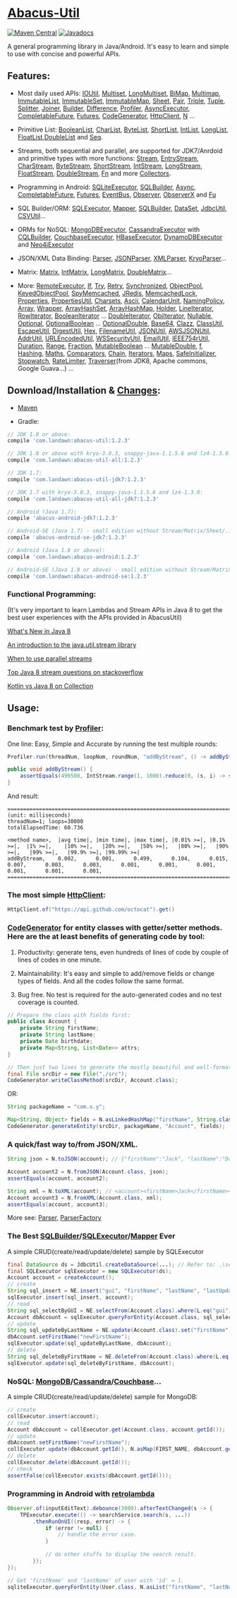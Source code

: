 # [Abacus-Util](http://www.landawn.com)

[![Maven Central](https://img.shields.io/maven-central/v/com.landawn/abacus-util.svg)](https://maven-badges.herokuapp.com/maven-central/com.landawn/abacus-util/)
[![Javadocs](https://www.javadoc.io/badge/com.landawn/abacus-util.svg)](https://www.javadoc.io/doc/com.landawn/abacus-util)

A general programming library in Java/Android. It's easy to learn and simple to use with concise and powerful APIs.

## Features:

* Most daily used APIs: [IOUtil][], [Multiset][], [LongMultiset][], [BiMap][], [Multimap][], [ImmutableList][], [ImmutableSet][], [ImmutableMap][], [Sheet][], [Pair][], [Triple][], [Tuple][], [Splitter][], [Joiner][], [Builder][], [Difference][], [Profiler][], [AsyncExecutor][], [CompletableFuture][], [Futures][], [CodeGenerator][], [HttpClient][], [N][] ...

* Primitive List: [BooleanList][], [CharList][], [ByteList][], [ShortList][], [IntList][], [LongList][], [FloatList][],[DoubleList][] and [Seq][].

* Streams, both sequential and parallel, are supported for JDK7/Anrdoid and primitive types with more functions: [Stream][], [EntryStream][], [CharStream][], [ByteStream][], [ShortStream][], [IntStream][], [LongStream][], [FloatStream][], [DoubleStream][], [Fn][] and more [Collectors][].

* Programming in Android: [SQLiteExecutor][], [SQLBuilder][], [Async][], [CompletableFuture][CompletableFuture_Android], [Futures][Futures_Android], [EventBus][], [Observer][], [ObserverX][] and [Fu][]

* SQL Builder/ORM: [SQLExecutor][], [Mapper](https://static.javadoc.io/com.landawn/abacus-util/1.2.3/com/landawn/abacus/util/SQLExecutor.Mapper.html), [SQLBuilder][], [DataSet][], [JdbcUtil][], [CSVUtil][]...

* ORMs for NoSQL: [MongoDBExecutor][], [CassandraExecutor][] with [CQLBuilder][], [CouchbaseExecutor][], [HBaseExecutor][], [DynamoDBExecutor][] and [Neo4jExecutor][]

* JSON/XML Data Binding: [Parser][], [JSONParser][], [XMLParser][], [KryoParser][]...

* Matrix: [Matrix][], [IntMatrix][], [LongMatrix][], [DoubleMatrix][]...

* More: [RemoteExecutor](https://static.javadoc.io/com.landawn/abacus-util/1.2.3/com/landawn/abacus/util/RemoteExecutor.html),
[If](https://static.javadoc.io/com.landawn/abacus-util/1.2.3/com/landawn/abacus/util/If.html),
[Try](https://static.javadoc.io/com.landawn/abacus-util/1.2.3/com/landawn/abacus/util/Try.html),
[Retry](https://static.javadoc.io/com.landawn/abacus-util/1.2.3/com/landawn/abacus/util/Retry.html),
[Synchronized](https://static.javadoc.io/com.landawn/abacus-util/1.2.3/com/landawn/abacus/util/Synchronized.html),
[ObjectPool](https://static.javadoc.io/com.landawn/abacus-util/1.2.3/com/landawn/abacus/pool/ObjectPool.html),
[KeyedObjectPool](https://static.javadoc.io/com.landawn/abacus-util/1.2.3/com/landawn/abacus/pool/KeyedObjectPool.html),
[SpyMemcached](https://static.javadoc.io/com.landawn/abacus-util/1.2.3/com/landawn/abacus/cache/SpyMemcached.html),
[JRedis](https://static.javadoc.io/com.landawn/abacus-util/1.2.3/com/landawn/abacus/cache/JRedis.html),
[MemcachedLock](https://static.javadoc.io/com.landawn/abacus-util/1.2.3/com/landawn/abacus/util/MemcachedLock.html),
[Properties](https://static.javadoc.io/com.landawn/abacus-util/1.2.3/com/landawn/abacus/util/Properties.html),
[PropertiesUtil](https://static.javadoc.io/com.landawn/abacus-util/1.2.3/com/landawn/abacus/util/PropertiesUtil.html),
[Charsets](https://static.javadoc.io/com.landawn/abacus-util/1.2.3/com/landawn/abacus/util/Charsets.html),
[Ascii](https://static.javadoc.io/com.landawn/abacus-util/1.2.3/com/landawn/abacus/util/Ascii.html),
[CalendarUnit](https://static.javadoc.io/com.landawn/abacus-util/1.2.3/com/landawn/abacus/util/CalendarUnit.html),
[NamingPolicy](https://static.javadoc.io/com.landawn/abacus-util/1.2.3/com/landawn/abacus/util/NamingPolicy.html),
[Array](https://static.javadoc.io/com.landawn/abacus-util/1.2.3/com/landawn/abacus/util/Array.html),
[Wrapper](https://static.javadoc.io/com.landawn/abacus-util/1.2.3/com/landawn/abacus/util/Wrapper.html),
[ArrayHashSet](https://static.javadoc.io/com.landawn/abacus-util/1.2.3/com/landawn/abacus/util/ArrayHashSet.html),
[ArrayHashMap](https://static.javadoc.io/com.landawn/abacus-util/1.2.3/com/landawn/abacus/util/ArrayHashMap.html),
[Holder](https://static.javadoc.io/com.landawn/abacus-util/1.2.3/com/landawn/abacus/util/Holder.html),
[LineIterator](https://static.javadoc.io/com.landawn/abacus-util/1.2.3/com/landawn/abacus/util/LineIterator.html),
[RowIterator](https://static.javadoc.io/com.landawn/abacus-util/1.2.3/com/landawn/abacus/util/RowIterator.html),
[BooleanIterator](https://static.javadoc.io/com.landawn/abacus-util/1.2.3/com/landawn/abacus/util/BooleanIterator.html)
...
[DoubleIterator](https://static.javadoc.io/com.landawn/abacus-util/1.2.3/com/landawn/abacus/util/DoubleIterator.html),
[ObjIterator](https://static.javadoc.io/com.landawn/abacus-util/1.2.3/com/landawn/abacus/util/ObjIterator.html),
[Nullable](https://static.javadoc.io/com.landawn/abacus-util/1.2.3/com/landawn/abacus/util/Nullable.html),
[Optional](https://static.javadoc.io/com.landawn/abacus-util/1.2.3/com/landawn/abacus/util/Optional.html),
[OptionalBoolean](https://static.javadoc.io/com.landawn/abacus-util/1.2.3/com/landawn/abacus/util/OptionalBoolean.html)
...
[OptionalDouble](https://static.javadoc.io/com.landawn/abacus-util/1.2.3/com/landawn/abacus/util/OptionalDouble.html),
[Base64](https://static.javadoc.io/com.landawn/abacus-util/1.2.3/com/landawn/abacus/util/Base64.html),
[Clazz](https://static.javadoc.io/com.landawn/abacus-util/1.2.3/com/landawn/abacus/util/Clazz.html),
[ClassUtil](https://static.javadoc.io/com.landawn/abacus-util/1.2.3/com/landawn/abacus/util/ClassUtil.html),
[EscapeUtil](https://static.javadoc.io/com.landawn/abacus-util/1.2.3/com/landawn/abacus/util/EscapeUtil.html),
[DigestUtil](https://static.javadoc.io/com.landawn/abacus-util/1.2.3/com/landawn/abacus/util/DigestUtil.html),
[Hex](https://static.javadoc.io/com.landawn/abacus-util/1.2.3/com/landawn/abacus/util/Hex.html),
[FilenameUtil](https://static.javadoc.io/com.landawn/abacus-util/1.2.3/com/landawn/abacus/util/FilenameUtil.html),
[JSONUtil](https://static.javadoc.io/com.landawn/abacus-util/1.2.3/com/landawn/abacus/util/JSONUtil.html),
[AWSJSONUtil](https://static.javadoc.io/com.landawn/abacus-util/1.2.3/com/landawn/abacus/util/AWSJSONUtil.html),
[AddrUtil](https://static.javadoc.io/com.landawn/abacus-util/1.2.3/com/landawn/abacus/util/AddrUtil.html),
[URLEncodedUtil](https://static.javadoc.io/com.landawn/abacus-util/1.2.3/com/landawn/abacus/util/URLEncodedUtil.html),
[WSSecurityUtil](https://static.javadoc.io/com.landawn/abacus-util/1.2.3/com/landawn/abacus/util/WSSecurityUtil.html),
[EmailUtil](https://static.javadoc.io/com.landawn/abacus-util/1.2.3/com/landawn/abacus/util/EmailUtil.html),
[IEEE754rUtil](https://static.javadoc.io/com.landawn/abacus-util/1.2.3/com/landawn/abacus/util/IEEE754rUtil.html),
[Duration](https://static.javadoc.io/com.landawn/abacus-util/1.2.3/com/landawn/abacus/util/Duration.html),
[Range](https://static.javadoc.io/com.landawn/abacus-util/1.2.3/com/landawn/abacus/util/Range.html),
[Fraction](https://static.javadoc.io/com.landawn/abacus-util/1.2.3/com/landawn/abacus/util/Fraction.html),
[MutableBoolean](https://static.javadoc.io/com.landawn/abacus-util/1.2.3/com/landawn/abacus/util/MutableBoolean.html)
...
[MutableDouble](https://static.javadoc.io/com.landawn/abacus-util/1.2.3/com/landawn/abacus/util/MutableDouble.html),
[f](https://static.javadoc.io/com.landawn/abacus-util/1.2.3/com/landawn/abacus/util/f.html),
[Hashing](https://static.javadoc.io/com.landawn/abacus-util/1.2.3/com/landawn/abacus/hash/Hashing.html),
[Maths](https://static.javadoc.io/com.landawn/abacus-util/1.2.3/com/landawn/abacus/util/Maths.html),
[Comparators](https://static.javadoc.io/com.landawn/abacus-util/1.2.3/com/landawn/abacus/util/Comparators.html),
[Chain](https://static.javadoc.io/com.landawn/abacus-util/1.2.3/com/landawn/abacus/util/Chain.html),
[Iterators](https://static.javadoc.io/com.landawn/abacus-util/1.2.3/com/landawn/abacus/util/Iterators.html),
[Maps](https://static.javadoc.io/com.landawn/abacus-util/1.2.3/com/landawn/abacus/util/Maps.html),
[SafeInitializer](https://static.javadoc.io/com.landawn/abacus-util/1.2.3/com/landawn/abacus/util/SafeInitializer.html),
[Stopwatch](https://static.javadoc.io/com.landawn/abacus-util/1.2.3/com/landawn/abacus/util/Stopwatch.html),
[RateLimiter](https://static.javadoc.io/com.landawn/abacus-util/1.2.3/com/landawn/abacus/util/RateLimiter.html),
[Traverser](https://static.javadoc.io/com.landawn/abacus-util/1.2.3/com/landawn/abacus/util/Traverser.html)(from JDK8, Apache commons, Google Guava...) ...


## Download/Installation & [Changes](https://github.com/landawn/AbacusUtil/blob/master/CHANGES.md):

* [Maven](http://search.maven.org/#search%7Cga%7C1%7Cg%3A%22com.landawn%22)

* Gradle:
```gradle
// JDK 1.8 or above:
compile 'com.landawn:abacus-util:1.2.3'

// JDK 1.8 or above with kryo-3.0.3, snappy-java-1.1.5.6 and lz4-1.3.0:
compile 'com.landawn:abacus-util-all:1.2.3'

// JDK 1.7:
compile 'com.landawn:abacus-util-jdk7:1.2.3'

// JDK 1.7 with kryo-3.0.3, snappy-java-1.1.5.6 and lz4-1.3.0:
compile 'com.landawn:abacus-util-all-jdk7:1.2.3'

// Android (Java 1.7):
compile 'abacus-android-jdk7:1.2.3'

// Android-SE (Java 1.7) - small edition without Stream/Matrix/Sheet/...:
compile 'abacus-android-se-jdk7:1.2.3'

// Android (Java 1.8 or above):
compile 'com.landawn:abacus-android:1.2.3'

// Android-SE (Java 1.8 or above) - small edition without Stream/Matrix/Sheet/...:
compile 'com.landawn:abacus-android-se:1.2.3'
```
### Functional Programming:
(It's very important to learn Lambdas and Stream APIs in Java 8 to get the best user experiences with the APIs provided in AbacusUtil)

[What's New in Java 8](https://leanpub.com/whatsnewinjava8/read)

[An introduction to the java.util.stream library](https://www.ibm.com/developerworks/library/j-java-streams-1-brian-goetz/index.html)

[When to use parallel streams](http://gee.cs.oswego.edu/dl/html/StreamParallelGuidance.html)

[Top Java 8 stream questions on stackoverflow](./Top_java_8_stream_questions_so.md)

[Kotlin vs Java 8 on Collection](./Java_Kotlin.md)


## Usage:

### Benchmark test by [Profiler][]:

One line: Easy, Simple and Accurate by running the test multiple rounds:
```java
Profiler.run(threadNum, loopNum, roundNum, "addByStream", () -> addByStream()).printResult();

public void addByStream() {
    assertEquals(499500, IntStream.range(1, 1000).reduce(0, (s, i) -> s += i));
}

```
And result:
```
========================================================================================================================
(unit: milliseconds)
threadNum=1; loops=30000
totalElapsedTime: 60.736

<method name>,  |avg time|, |min time|, |max time|, |0.01% >=|, |0.1% >=|,  |1% >=|,    |10% >=|,   |20% >=|,   |50% >=|,   |80% >=|,   |90% >=|,   |99% >=|,   |99.9% >=|, |99.99% >=|
addByStream,    0.002,      0.001,      0.499,      0.104,      0.015,      0.007,      0.003,      0.003,      0.001,      0.001,      0.001,      0.001,      0.001,      0.001,      
========================================================================================================================
```
### The most simple [HttpClient][]:

```java
HttpClient.of("https://api.github.com/octocat").get()
```

### [CodeGenerator](https://static.javadoc.io/com.landawn/abacus-util/1.2.3/com/landawn/abacus/util/CodeGenerator.html) for entity classes with getter/setter methods. Here are the at least benefits of generating code by tool:

1. Productivity: generate tens, even hundreds of lines of code by couple of lines of codes in one minute.

2. Maintainability: It's easy and simple to add/remove fields or change types of fields. And all the codes follow the same format.

3. Bug free. No test is required for the auto-generated codes and no test coverage is counted. 

```java
// Prepare the class with fields first:
public class Account {
    private String firstName;
    private String lastName;
    private Date birthdate;
    private Map<String, List<Date>> attrs;
}

// Then just two lines to generate the mostly beautiful and well-formatted entity class:
final File srcDir = new File("./src");
CodeGenerator.writeClassMethod(srcDir, Account.class);
```
OR:

```java
String packageName = "com.x.y";

Map<String, Object> fields = N.asLinkedHashMap("firstName", String.class, "lastName", String.class, "birthdate", Date.class, "attrs", "Map<String, List<java.sql.Date>>");
CodeGenerator.generateEntity(srcDir, packageName, "Account", fields);
```

### A quick/fast way to/from JSON/XML.
```java
String json = N.toJSON(account); // {"firstName":"Jack", "lastName":"Do", "birthDate":1495815803177}

Account account2 = N.fromJSON(Account.class, json);
assertEquals(account, account2);

String xml = N.toXML(account); // <account><firstName>Jack</firstName><lastName>Do</lastName><birthDate>1495815803177</birthDate></account>
Account account3 = N.fromXML(Account.class, xml);
assertEquals(account, account3);
```

More see: [Parser](https://static.javadoc.io/com.landawn/abacus-util/1.2.3/com/landawn/abacus/parser/Parser.html), [ParserFactory](https://static.javadoc.io/com.landawn/abacus-util/1.2.3/com/landawn/abacus/parser/ParserFactory.html)

### The Best [SQLBuilder][]/[SQLExecutor][]/[Mapper] Ever
A simple CRUD(create/read/update/delete) sample by SQLExecutor

```java
final DataSource ds = JdbcUtil.createDataSource(...); // Refer to: .\schema\DataSource.xsd
final SQLExecutor sqlExecutor = new SQLExecutor(ds);
Account account = createAccount();
// create
String sql_insert = NE.insert("gui", "firstName", "lastName", "lastUpdateTime").into(Account.class).sql();
sqlExecutor.insert(sql_insert, account);
// read
String sql_selectByGUI = NE.selectFrom(Account.class).where(L.eq("gui")).sql();
Account dbAccount = sqlExecutor.queryForEntity(Account.class, sql_selectByGUI, account);
// update
String sql_updateByLastName = NE.update(Account.class).set("firstName").where(L.eq("lastName")).sql();
dbAccount.setFirstName("newFirstName");
sqlExecutor.update(sql_updateByLastName, dbAccount);
// delete
String sql_deleteByFirstName = NE.deleteFrom(Account.class).where(L.eq("firstName)).sql();
sqlExecutor.update(sql_deleteByFirstName, dbAccount);
```

### NoSQL: [MongoDB][MongoDBExecutor]/[Cassandra][CassandraExecutor]/[Couchbase][CouchbaseExecutor]...
A simple CRUD(create/read/update/delete) sample for MongoDB:
```java
// create
collExecutor.insert(account);
// read
Account dbAccount = collExecutor.get(Account.class, account.getId());
// update
dbAccount.setFirstName("newFirstName");
collExecutor.update(dbAccount.getId(), N.asMap(FIRST_NAME, dbAccount.getFirstName()));
// delete
collExecutor.delete(dbAccount.getId());
// check
assertFalse(collExecutor.exists(dbAccount.getId()));
```

### Programming in Android with [retrolambda](https://github.com/orfjackal/retrolambda)

```java
Observer.of(inputEditText).debounce(3000).afterTextChanged(s -> {
    TPExecutor.execute(() -> searchService.search(s, ...))
        .thenRunOnUI((resp, error) -> {
            if (error != null) {
                // handle the error case.
            }
            
            // do other stuffs to display the search result.            
        });
});

// Get 'firstName' and 'lastName' of user with 'id' = 1.             
sqliteExecutor.queryForEntity(User.class, N.asList("firstName", "lastName"), eq("id", 1));
```

[IOUtil]: https://static.javadoc.io/com.landawn/abacus-util/1.2.3/com/landawn/abacus/util/IOUtil.html
[Multiset]: https://static.javadoc.io/com.landawn/abacus-util/1.2.3/com/landawn/abacus/util/Multiset.html
[LongMultiset]: https://static.javadoc.io/com.landawn/abacus-util/1.2.3/com/landawn/abacus/util/LongMultiset.html
[BiMap]: https://static.javadoc.io/com.landawn/abacus-util/1.2.3/com/landawn/abacus/util/BiMap.html
[Multimap]: https://static.javadoc.io/com.landawn/abacus-util/1.2.3/com/landawn/abacus/util/Multimap.html
[ImmutableList]: https://static.javadoc.io/com.landawn/abacus-util/1.2.3/com/landawn/abacus/util/ImmutableList.html
[ImmutableSet]: https://static.javadoc.io/com.landawn/abacus-util/1.2.3/com/landawn/abacus/util/ImmutableSet.html
[ImmutableMap]: https://static.javadoc.io/com.landawn/abacus-util/1.2.3/com/landawn/abacus/util/ImmutableMap.html
[Sheet]: https://static.javadoc.io/com.landawn/abacus-util/1.2.3/com/landawn/abacus/util/Sheet.html
[Pair]: https://static.javadoc.io/com.landawn/abacus-util/1.2.3/com/landawn/abacus/util/Pair.html
[Triple]: https://static.javadoc.io/com.landawn/abacus-util/1.2.3/com/landawn/abacus/util/Triple.html
[Tuple]: https://static.javadoc.io/com.landawn/abacus-util/1.2.3/com/landawn/abacus/util/Tuple.html
[Splitter]: https://static.javadoc.io/com.landawn/abacus-util/1.2.3/com/landawn/abacus/util/Splitter.html
[Joiner]: https://static.javadoc.io/com.landawn/abacus-util/1.2.3/com/landawn/abacus/util/Joiner.html
[Builder]: https://static.javadoc.io/com.landawn/abacus-util/1.2.3/com/landawn/abacus/util/Builder.html
[Difference]: https://static.javadoc.io/com.landawn/abacus-util/1.2.3/com/landawn/abacus/util/Difference.html
[Profiler]: https://static.javadoc.io/com.landawn/abacus-util/1.2.3/com/landawn/abacus/util/Profiler.html
[AsyncExecutor]: https://static.javadoc.io/com.landawn/abacus-util/1.2.3/com/landawn/abacus/util/AsyncExecutor.html
[CompletableFuture]: https://static.javadoc.io/com.landawn/abacus-util/1.2.3/com/landawn/abacus/util/CompletableFuture.html
[Futures]: https://static.javadoc.io/com.landawn/abacus-util/1.2.3/com/landawn/abacus/util/Futures.html
[CodeGenerator]: https://static.javadoc.io/com.landawn/abacus-util/1.2.3/com/landawn/abacus/util/CodeGenerator.html
[HttpClient]: https://static.javadoc.io/com.landawn/abacus-util/1.2.3/com/landawn/abacus/http/HttpClient.html
[N]:https://static.javadoc.io/com.landawn/abacus-util/1.2.3/com/landawn/abacus/util/N.html

[BooleanList]: https://static.javadoc.io/com.landawn/abacus-util/1.2.3/com/landawn/abacus/util/BooleanList.html
[CharList]: https://static.javadoc.io/com.landawn/abacus-util/1.2.3/com/landawn/abacus/util/CharList.html
[ByteList]: https://static.javadoc.io/com.landawn/abacus-util/1.2.3/com/landawn/abacus/util/ByteList.html
[ShortList]: https://static.javadoc.io/com.landawn/abacus-util/1.2.3/com/landawn/abacus/util/ShortList.html
[IntList]: https://static.javadoc.io/com.landawn/abacus-util/1.2.3/com/landawn/abacus/util/IntList.html
[LongList]: https://static.javadoc.io/com.landawn/abacus-util/1.2.3/com/landawn/abacus/util/LongList.html
[FloatList]: https://static.javadoc.io/com.landawn/abacus-util/1.2.3/com/landawn/abacus/util/FloatList.html
[DoubleList]: https://static.javadoc.io/com.landawn/abacus-util/1.2.3/com/landawn/abacus/util/DoubleList.html
[Seq]: https://static.javadoc.io/com.landawn/abacus-util/1.2.3/com/landawn/abacus/util/Seq.html

[Stream]: https://static.javadoc.io/com.landawn/abacus-util/1.2.3/com/landawn/abacus/util/stream/Stream.html
[EntryStream]: https://static.javadoc.io/com.landawn/abacus-util/1.2.3/com/landawn/abacus/util/stream/EntryStream.html
[CharStream]: https://static.javadoc.io/com.landawn/abacus-util/1.2.3/com/landawn/abacus/util/stream/CharStream.html
[ByteStream]: https://static.javadoc.io/com.landawn/abacus-util/1.2.3/com/landawn/abacus/util/stream/ByteStream.html
[ShortStream]: https://static.javadoc.io/com.landawn/abacus-util/1.2.3/com/landawn/abacus/util/stream/ShortStream.html
[IntStream]: https://static.javadoc.io/com.landawn/abacus-util/1.2.3/com/landawn/abacus/util/stream/IntStream.html
[LongStream]: https://static.javadoc.io/com.landawn/abacus-util/1.2.3/com/landawn/abacus/util/stream/LongStream.html
[FloatStream]: https://static.javadoc.io/com.landawn/abacus-util/1.2.3/com/landawn/abacus/util/stream/FloatStream.html
[DoubleStream]: https://static.javadoc.io/com.landawn/abacus-util/1.2.3/com/landawn/abacus/util/stream/DoubleStream.html
[Fn]: https://static.javadoc.io/com.landawn/abacus-util/1.2.3/com/landawn/abacus/util/Fn.html
[Collectors]: https://static.javadoc.io/com.landawn/abacus-util/1.2.3/com/landawn/abacus/util/stream/Collectors.html

[SQLiteExecutor]: https://static.javadoc.io/com.landawn/abacus-util/1.2.3/com/landawn/abacus/android/util/SQLiteExecutor.html
[SQLBuilder]: https://static.javadoc.io/com.landawn/abacus-util/1.2.3/com/landawn/abacus/util/SQLBuilder.html
[Async]: https://static.javadoc.io/com.landawn/abacus-util/1.2.3/com/landawn/abacus/android/util/Async.html
[CompletableFuture_Android]: https://static.javadoc.io/com.landawn/abacus-util/1.2.3/com/landawn/abacus/android/util/CompletableFuture.html
[Futures_Android]: https://static.javadoc.io/com.landawn/abacus-util/1.2.3/com/landawn/abacus/android/util/Futures.html
[EventBus]: https://static.javadoc.io/com.landawn/abacus-util/1.2.3/com/landawn/abacus/eventBus/EventBus.html
[Observer]: https://static.javadoc.io/com.landawn/abacus-util/1.2.3/com/landawn/abacus/android/util/Observer.html
[ObserverX]: https://static.javadoc.io/com.landawn/abacus-util/1.2.3/com/landawn/abacus/android/util/ObserverX.html
[Fu]: https://static.javadoc.io/com.landawn/abacus-util/1.2.3/com/landawn/abacus/android/util/Fu.html

[SQLExecutor]: https://static.javadoc.io/com.landawn/abacus-util/1.2.3/com/landawn/abacus/util/SQLExecutor.html
[Mapper]: https://static.javadoc.io/com.landawn/abacus-util/1.2.3/com/landawn/abacus/util/SQLExecutor.Mapper.html
[SQLBuilder]: https://static.javadoc.io/com.landawn/abacus-util/1.2.3/com/landawn/abacus/util/SQLBuilder.html
[DataSet]: https://static.javadoc.io/com.landawn/abacus-util/1.2.3/com/landawn/abacus/DataSet.html
[JdbcUtil]: https://static.javadoc.io/com.landawn/abacus-util/1.2.3/com/landawn/abacus/util/JdbcUtil.html
[CSVUtil]: https://static.javadoc.io/com.landawn/abacus-util/1.2.3/com/landawn/abacus/util/CSVUtil.html

[MongoDBExecutor]: https://static.javadoc.io/com.landawn/abacus-util/1.2.3/com/landawn/abacus/util/MongoDBExecutor.html
[CassandraExecutor]: https://static.javadoc.io/com.landawn/abacus-util/1.2.3/com/landawn/abacus/util/CassandraExecutor.html
[CQLBuilder]: https://static.javadoc.io/com.landawn/abacus-util/1.2.3/com/landawn/abacus/util/CQLBuilder.html
[CouchbaseExecutor]: https://static.javadoc.io/com.landawn/abacus-util/1.2.3/com/landawn/abacus/util/CouchbaseExecutor.html
[HBaseExecutor]: https://static.javadoc.io/com.landawn/abacus-util/1.2.3/com/landawn/abacus/util/HBaseExecutor.html
[DynamoDBExecutor]: https://static.javadoc.io/com.landawn/abacus-util/1.2.3/com/landawn/abacus/util/DynamoDBExecutor.html
[Neo4jExecutor]: https://static.javadoc.io/com.landawn/abacus-util/1.2.3/com/landawn/abacus/util/Neo4jExecutor.html

[Parser]: https://static.javadoc.io/com.landawn/abacus-util/1.2.3/com/landawn/abacus/parser/Parser.html
[JSONParser]: https://static.javadoc.io/com.landawn/abacus-util/1.2.3/com/landawn/abacus/parser/JSONParser.html
[XMLParser]: https://static.javadoc.io/com.landawn/abacus-util/1.2.3/com/landawn/abacus/parser/XMLParser.html
[KryoParser]: https://static.javadoc.io/com.landawn/abacus-util/1.2.3/com/landawn/abacus/parser/KryoParser.html

[Matrix]: https://static.javadoc.io/com.landawn/abacus-util/1.2.3/com/landawn/abacus/util/Matrix.html
[IntMatrix]: https://static.javadoc.io/com.landawn/abacus-util/1.2.3/com/landawn/abacus/util/IntMatrix.html
[LongMatrix]: https://static.javadoc.io/com.landawn/abacus-util/1.2.3/com/landawn/abacus/util/LongMatrix.html
[DoubleMatrix]: https://static.javadoc.io/com.landawn/abacus-util/1.2.3/com/landawn/abacus/util/DoubleMatrix.html
